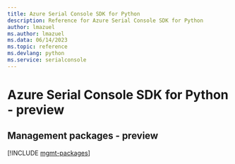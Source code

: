 ```yaml
---
title: Azure Serial Console SDK for Python
description: Reference for Azure Serial Console SDK for Python
author: lmazuel
ms.author: lmazuel
ms.data: 06/14/2023
ms.topic: reference
ms.devlang: python
ms.service: serialconsole
---
```

# Azure Serial Console SDK for Python - preview

## Management packages - preview
[!INCLUDE [mgmt-packages](serial-console-mgmt-index.md)]